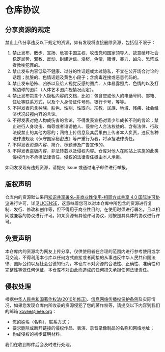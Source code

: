 # 仓库协议

## 分享资源的规定

禁止上传分享违反以下规定的资源，如有发现将直接删除资源，包括但不限于：

1. 禁止发布、散步、宣扬、危害中国主权、攻击党和国家领导人、故意破坏社会稳定局势、邪教、反动、封建迷信、淫秽、色情、赌博、暴力、凶杀、恐怖或者教唆犯罪的。
2. 禁止发布内容低级不健康、过分的性话题或太过隐私，不宜在公开场合讨论的话题；肮脏的、色情话题及黄色小段子；含病毒连接或恶意代码的。 
3. 禁止发布恐怖、凶杀以及给人视觉反感的图片、人体暴露照片、色情的以及打擦边球的图片（人体艺术图片视情况而定）。 
4. 禁止发布包含个人隐私内容的文档，比如：包含您或他人的电话号码、邮箱、住址等联系方式，以及个人身份证件号码、银行卡号，等等。 
5. 不得发表包含种族、肤色、性别、性取向、宗教、民族、地域、残疾、社会经济状况歧视内容的言论。 
6. 不得发表对他人构成伤害的言论，不得发表宣扬对青少年成长不利的言论；禁止进行人身攻击、侮辱或者诽谤他人、侵害他人合法权益的、含有法律、行政法规禁止的其他内容的；网络上传信息及其后果由上传者本人负责，违反各种法律法规及《保守国家秘密法》等严重行为者，将承担法律责任。 
7. 不得发表资源内容、简介、标题涉及广告宣传的。 
8. 不得发表盗版内容，非法转载以及侵权内容。仓库对他人在网站上实施的此类侵权行为不承担法律责任，侵权的法律责任概由本人承担。

如网友发现有违规资源，请提交 Issue 或通过电子邮件进行举报。

## 版权声明

仓库内的资源默认采用<a rel="license" href="http://creativecommons.org/licenses/by-nc-sa/4.0/deed.zh">知识共享署名-非商业性使用-相同方式共享 4.0 国际许可协议</a>进行许可，详见[LICENSE](../LICENSE)，这意味着您可以对本仓库中所包含的资源进行复制、发行、修改和创作等，但不得用于商业性目的，在使用时须进行署名，且以相同或兼容的协议进行许可。如某资源有其他许可协议，则按照其具体的协议进行许可。

## 免责声明

本仓库内的资源均为网友上传分享，仅供使用者在合理的范围内进行参考使用或学习交流，不得利用本仓库以任何方式直接或者间接的从事违反中华人民共和国法律、国际公约以及社会公德的行为。本仓库不对资源的合法性、正确性、准确性和完整性等做任何保证，本仓库不对由此而造成的任何损失承担任何法律责任。

## 侵权处理

根据[中华人民共和国著作权法(2010年修正)](./版权交流/中华人民共和国著作权法(2010年修正).md)、[信息网络传播权保护条例](./版权交流/信息网络传播权保护条例.md)及实际情况，如果您发现仓库内所收录的资源侵犯了您的著作权等，请提交以下内容到我们的邮箱 xovee@ieee.org：

- 您的姓名（名称）、联系方式；
- 要求删除或断开链接的侵权作品、表演、录音录像制品的名称和网络地址；
- 构成侵权的初步证明材料。

我们在收到邮件后会及时进行处理。

